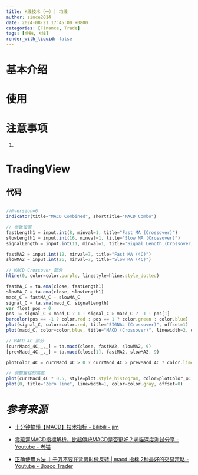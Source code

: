 ```yaml
---
title: K线技术（一）| 均线
author: since2014
date: 2024-08-21 17:45:00 +0800
categories: [Finance, Trade]
tags: [金融, K线]
render_with_liquid: false
---
```


# 基本介绍


# 使用

# 注意事项

1. 

# TradingView

## 代码

```js

//@version=6
indicator(title="MACD Combined", shorttitle="MACD Combo")

// 参数设置
fastLength1 = input.int(8, minval=1, title="Fast MA (Crossover)")
slowLength1 = input.int(16, minval=1, title="Slow MA (Crossover)")
signalLength = input.int(11, minval=1, title="Signal Length (Crossover)")

fastMA2 = input.int(12, minval=7, title="Fast MA (4C)")
slowMA2 = input.int(26, minval=7, title="Slow MA (4C)")

// MACD Crossover 部分
hline(0, color=color.purple, linestyle=hline.style_dotted)

fastMA_C = ta.ema(close, fastLength1)
slowMA_C = ta.ema(close, slowLength1)
macd_C = fastMA_C - slowMA_C
signal_C = ta.sma(macd_C, signalLength)
var float pos = 0
pos := signal_C < macd_C ? 1 : signal_C > macd_C ? -1 : pos[1]
barcolor(pos == -1 ? color.red : pos == 1 ? color.green : color.blue)
plot(signal_C, color=color.red, title="SIGNAL (Crossover)", offset=1)
plot(macd_C, color=color.blue, title="MACD (Crossover)", linewidth=2, offset=-1)

// MACD 4C 部分
[currMacd_4C,_,_] = ta.macd(close, fastMA2, slowMA2, 9)
[prevMacd_4C,_,_] = ta.macd(close[1], fastMA2, slowMA2, 9)

plotColor_4C = currMacd_4C > 0 ? currMacd_4C > prevMacd_4C ? color.lime : color.green : currMacd_4C < prevMacd_4C ? color.maroon : color.red

// 调整量柱的高度
plot(currMacd_4C * 0.5, style=plot.style_histogram, color=plotColor_4C, linewidth=3, title="MACD 4C", offset=0)
plot(0, title="Zero line", linewidth=1, color=color.gray, offset=0)

```

# *参考来源*

+ [十分钟搞懂【MACD】技术指标 - Bilibili - jim](https://www.bilibili.com/video/BV12Z4y1b72D/?share_source=copy_web&vd_source=2b17b774600deb9879741a20445947d3)

+ [零延遲MACD指標解析，比起傳統MACD是否更好？老貓深度測試分享 - Youtube - 老猫](https://youtu.be/0wbPx39py00?si=kJnMPUCk7hLTL-F8)

+ [正确使用方法 ｜千万不要在背离时做反转 | macd 指标 2种最好的交易策略 - Youtube - Bosco Trader](https://youtu.be/9c_WsK_AXEA?si=n2XudiuAIMMcDxn0)

